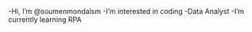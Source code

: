 -Hi, I’m @soumenmondalsm
-I’m interested in coding
-Data Analyst
-I’m currently learning RPA

<!---
soumenmondalsm/soumenmondalsm is a ✨ special ✨ repository because its `README.md` (this file) appears on your GitHub profile.
You can click the Preview link to take a look at your changes.
--->
